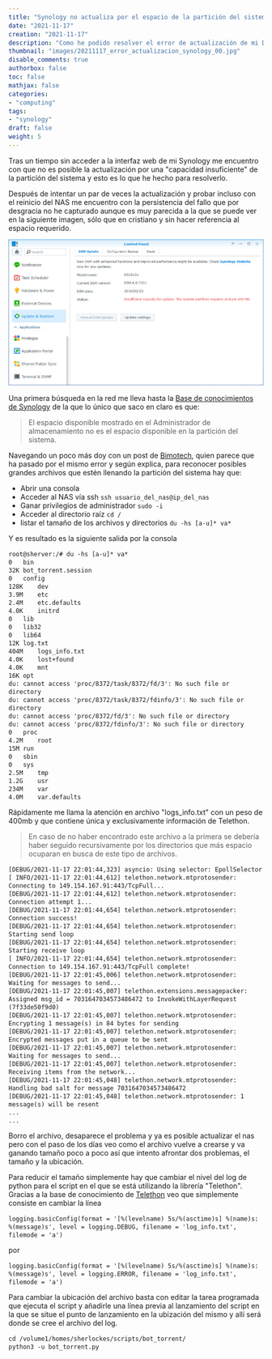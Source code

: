 ```yaml
---
title: "Synology no actualiza por el espacio de la partición del sistema"
date: "2021-11-17"
creation: "2021-11-17"
description: "Como he podido resolver el error de actualización de mi DS920+ por no tener espacio en la partición del sistema."
thumbnail: "images/20211117_error_actualizacion_synology_00.jpg"
disable_comments: true
authorbox: false
toc: false
mathjax: false
categories:
- "computing"
tags:
- "synology"
draft: false
weight: 5
---
```

Tras un tiempo sin acceder a la interfaz web de mi Synology me encuentro con que no es posible la actualización por una "capacidad insuficiente" de la partición del sistema y esto es lo que he hecho para resolverlo.
<!--more-->

Después de intentar un par de veces la actualización y probar incluso con el reinicio del NAS me encuentro con la persistencia del fallo que por desgracia no he capturado aunque es muy parecida a la que se puede ver en la siguiente imagen, sólo que en cristiano y sin hacer referencia al espacio requerido.

![image-01]

Una primera búsqueda en la red me lleva hasta la [Base de conocimientos de Synology] de la que lo único que saco en claro es que:

> El espacio disponible mostrado en el Administrador de almacenamiento no es el espacio disponible en la partición del sistema.

Navegando un poco más doy con un post de [Bimotech], quien parece que ha pasado por el mismo error y según explica, para reconocer posibles grandes archivos que estén llenando la partición del sistema hay que:

- Abrir una consola
- Acceder al NAS vía ssh `ssh usuario_del_nas@ip_del_nas`
- Ganar privilegios de administrador `sudo -i`
- Acceder al directorio raíz `cd /`
- listar el tamaño de los archivos y directorios `du -hs [a-u]* va*`

Y es resultado es la siguiente salida por la consola

```
root@sherver:/# du -hs [a-u]* va*
0	bin
32K	bot_torrent.session
0	config
128K	dev
3.9M	etc
2.4M	etc.defaults
4.0K	initrd
0	lib
0	lib32
0	lib64
12K	log.txt
404M	logs_info.txt
4.0K	lost+found
4.0K	mnt
16K	opt
du: cannot access 'proc/8372/task/8372/fd/3': No such file or directory
du: cannot access 'proc/8372/task/8372/fdinfo/3': No such file or directory
du: cannot access 'proc/8372/fd/3': No such file or directory
du: cannot access 'proc/8372/fdinfo/3': No such file or directory
0	proc
4.2M	root
15M	run
0	sbin
0	sys
2.5M	tmp
1.2G	usr
234M	var
4.0M	var.defaults
```

Rápidamente me llama la atención en archivo "logs_info.txt" con un peso de 400mb y que contiene única y exclusivamente información de Telethon.

> En caso de no haber encontrado este archivo a la primera se debería haber seguido recursivamente por los directorios que más espacio ocuparan en busca de este tipo de archivos.

```
[DEBUG/2021-11-17 22:01:44,323] asyncio: Using selector: EpollSelector
[ INFO/2021-11-17 22:01:44,612] telethon.network.mtprotosender: Connecting to 149.154.167.91:443/TcpFull...
[DEBUG/2021-11-17 22:01:44,612] telethon.network.mtprotosender: Connection attempt 1...
[DEBUG/2021-11-17 22:01:44,654] telethon.network.mtprotosender: Connection success!
[DEBUG/2021-11-17 22:01:44,654] telethon.network.mtprotosender: Starting send loop
[DEBUG/2021-11-17 22:01:44,654] telethon.network.mtprotosender: Starting receive loop
[ INFO/2021-11-17 22:01:44,654] telethon.network.mtprotosender: Connection to 149.154.167.91:443/TcpFull complete!
[DEBUG/2021-11-17 22:01:45,006] telethon.network.mtprotosender: Waiting for messages to send...
[DEBUG/2021-11-17 22:01:45,007] telethon.extensions.messagepacker: Assigned msg_id = 7031647034573486472 to InvokeWithLayerRequest (7f33de50f9d0)
[DEBUG/2021-11-17 22:01:45,007] telethon.network.mtprotosender: Encrypting 1 message(s) in 84 bytes for sending
[DEBUG/2021-11-17 22:01:45,007] telethon.network.mtprotosender: Encrypted messages put in a queue to be sent
[DEBUG/2021-11-17 22:01:45,007] telethon.network.mtprotosender: Waiting for messages to send...
[DEBUG/2021-11-17 22:01:45,007] telethon.network.mtprotosender: Receiving items from the network...
[DEBUG/2021-11-17 22:01:45,048] telethon.network.mtprotosender: Handling bad salt for message 7031647034573486472
[DEBUG/2021-11-17 22:01:45,048] telethon.network.mtprotosender: 1 message(s) will be resent
...
...
```

Borro el archivo, desaparece el problema y ya es posible actualizar el nas pero con el paso de los días veo como el archivo vuelve a crearse y va ganando tamaño poco a poco así que intento afrontar dos problemas, el tamaño y la ubicación.

Para reducir el tamaño simplemente hay que cambiar el nivel del log de python para el script en el que se está utilizando la librería "Telethon". Gracias a la base de conocimiento de [Telethon] veo que simplemente consiste en cambiar la línea

```
logging.basicConfig(format = '[%(levelname) 5s/%(asctime)s] %(name)s: %(message)s',	level = logging.DEBUG, filename = 'log_info.txt', filemode = 'a')
```
por 
```
logging.basicConfig(format = '[%(levelname) 5s/%(asctime)s] %(name)s: %(message)s',	level = logging.ERROR, filename = 'log_info.txt', filemode = 'a')
```

Para cambiar la ubicación del archivo basta con editar la tarea programada que ejecuta el script y añadirle una línea previa al lanzamiento del script en la que se situe el punto de lanzamiento en la ubización del mismo y allí será donde se cree el archivo del log.

```
cd /volume1/homes/sherlockes/scripts/bot_torrent/
python3 -u bot_torrent.py
```

[Bimotech]: https://bimotech.zendesk.com/hc/en-gb/articles/360025880754-Synology-NAS-Insufficient-capacity-for-update-The-system-partition-requires-at-least-xxx-MB

[Base de conocimientos de Synology]: https://kb.synology.com/es-es/DSM/tutorial/DSM_update_insufficient_system_capacity_for_update

[Telethon]: https://docs.telethon.dev/en/latest/quick-references/faq.html#code-without-errors-doesn-t-work

[image-01]: /images/20211117_error_actualizacion_synology_01.jpg

